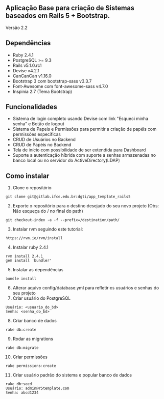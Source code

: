 ## Aplicação Base para criação de Sistemas baseados em Rails 5 + Bootstrap.

Versão 2.2


## Dependências

* Ruby 2.4.1
* PostgreSQL >= 9.3
* Rails v5.1.0.rc1
* Devise v4.2.1
* CanCanCan v1.16.0
* Bootstrap 3 com bootstrap-sass v3.3.7
* Font-Awesome com font-awesome-sass v4.7.0
* Inspinia 2.7 (Tema Bootstrap)

## Funcionalidades

* Sistema de login completo usando Devise com link "Esqueci minha senha" e Botão de logout
* Sistema de Papeis e Permissões para permitir a criação de papéis com permissões específicas
* CRUD de Usuários no Backend
* CRUD de Papéis no Backend
* Tela de início com possibilidade de ser extendida para Dashboard
* Suporte a autenticação híbrida com suporte a senhas armazenadas no banco local ou no servidor do ActiveDirectory(LDAP)

## Como instalar

1. Clone o repositório

  ```
  git clone git@gitlab.ifce.edu.br:dgti/app_template_rails5
  ```
2. Exporte o repositório para o destino desejado do seu novo projeto (Obs: Não esqueça do / no final do path)

  ```
  git checkout-index -a -f --prefix=/destination/path/
  ```
3. Instalar rvm seguindo este tutorial:

  ```
  https://rvm.io/rvm/install
  ```
4. Instalar ruby 2.4.1

  ```
  rvm install 2.4.1
  gem install 'bundler'
  ```
5. Instalar as dependências

  ```
  bundle install
  ```
6. Alterar aquivo config/database.yml para refletir os usuários e senhas do seu projeto
7. Criar usuário do PostgreSQL

  ```
  Usuário: <usuario_do_bd>
  Senha: <senha_do_bd>
  ```
8. Criar banco de dados

  ```
  rake db:create
  ```
9. Rodar as migrations

  ```
  rake db:migrate
  ```
10. Criar permissões

  ```
  rake permissions:create
  ```
11. Criar usuário padrão do sistema e popular banco de dados

  ```
  rake db:seed
  Usuário: admin@r5template.com
  Senha: abcd1234
  ```
